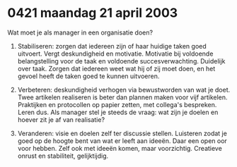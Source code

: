 # 0421 maandag 21 april 2003
Wat moet je als manager in een organisatie doen?

1. Stabiliseren: zorgen dat iedereen zijn of haar huidige taken goed uitvoert. Vergt deskundigheid en motivatie. Motivatie bij voldoende belangstelling voor de taak en voldoende succesverwachting. Duidelijk over taak. Zorgen dat iedereen weet wat hij of zij moet doen, en het gevoel heeft de taken goed te kunnen uitvoeren.

2. Verbeteren: deskundigheid verhogen via bewustworden van wat je doet. Twee artikelen realiseren is beter dan plannen maken voor vijf artikelen. Praktijken en protocollen op papier zetten, met collega's bespreken. Leren dus. Als manager stel je steeds de vraag: wat zijn je doelen en hoever zit je af van realisatie?

3. Veranderen: visie en doelen zelf ter discussie stellen. Luisteren zodat je goed op de hoogte bent van wat er leeft aan ideeën. Daar een open oor voor hebben. Zelf ook met ideeën komen, maar voorzichtig. Creatieve onrust en stabiliteit, gelijktijdig.